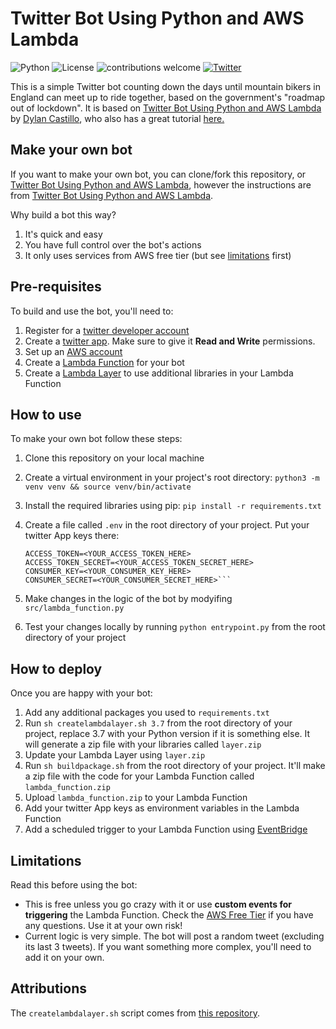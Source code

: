 # Twitter Bot Using Python and AWS Lambda

![Python](https://img.shields.io/badge/Python-v3.8.3-brightgreen) ![License](https://img.shields.io/badge/license-MIT-blue) ![contributions welcome](https://img.shields.io/badge/contributions-welcome-brightgreen.svg?style=flat) [![Twitter](https://img.shields.io/twitter/url/https/twitter.com/untilweride.svg?style=social&label=Follow%20%40untilweride)](https://twitter.com/untilweride)

This is a simple Twitter bot counting down the days until mountain bikers in England can meet up to ride together, based on the government's "roadmap out of lockdown". It is based on [Twitter Bot Using Python and AWS Lambda](https://github.com/dylanjcastillo/twitter-bot-python-aws-lambda) by [Dylan Castillo](https://github.com/dylanjcastillo), who also has a great tutorial [here.](https://dylancastillo.co/how-to-make-a-twitter-bot-for-free/)

## Make your own bot

If you want to make your own bot, you can clone/fork this repository, or [Twitter Bot Using Python and AWS Lambda](https://github.com/dylanjcastillo/twitter-bot-python-aws-lambda), however the instructions are from [Twitter Bot Using Python and AWS Lambda](https://github.com/dylanjcastillo/twitter-bot-python-aws-lambda).

Why build a bot this way?

 1. It's quick and easy
 2. You have full control over the bot's actions
 3. It only uses services from AWS free tier (but see [limitations](#limitations) first)

## Pre-requisites

To build and use the bot, you'll need to:

 1. Register for a [twitter developer account](https://developer.twitter.com/en)  
 2. Create a [twitter app](https://developer.twitter.com/en/portal/projects-and-apps). Make sure to give it **Read and Write** permissions.
 3. Set up an [AWS account](https://aws.amazon.com/)
 4. Create a [Lambda Function](https://docs.aws.amazon.com/lambda/latest/dg/getting-started-create-function.html) for your bot
 5. Create a [Lambda Layer](https://medium.com/@adhorn/getting-started-with-aws-lambda-layers-for-python-6e10b1f9a5d) to use additional libraries in your Lambda Function

## How to use

To make your own bot follow these steps:

1. Clone this repository on your local machine
2. Create a virtual environment in your project's root directory: `python3 -m venv venv && source venv/bin/activate`
3. Install the required libraries using pip: `pip install -r requirements.txt`
4. Create a file called `.env` in the root directory of your project. Put your twitter App keys there:

    ```plaintext
    ACCESS_TOKEN=<YOUR_ACCESS_TOKEN_HERE>
    ACCESS_TOKEN_SECRET=<YOUR_ACCESS_TOKEN_SECRET_HERE>
    CONSUMER_KEY=<YOUR_CONSUMER_KEY_HERE>
    CONSUMER_SECRET=<YOUR_CONSUMER_SECRET_HERE>```

5. Make changes in the logic of the bot by modyifing `src/lambda_function.py`
6. Test your changes locally by running `python entrypoint.py` from the root directory of your project

## How to deploy

Once you are happy with your bot:

1. Add any additional packages you used to `requirements.txt`
2. Run `sh createlambdalayer.sh 3.7` from the root directory of your project, replace 3.7 with your Python version if it is something else. It will generate a zip file with your libraries called `layer.zip`
3. Update your Lambda Layer using `layer.zip`
4. Run `sh buildpackage.sh` from the root directory of your project. It'll make a zip file with the code for your Lambda Function called `lambda_function.zip`
5. Upload `lambda_function.zip` to your Lambda Function
6. Add your twitter App keys as environment variables in the Lambda Function
7. Add a scheduled trigger to your Lambda Function using [EventBridge](https://docs.aws.amazon.com/eventbridge/latest/userguide/run-lambda-schedule.html)

## Limitations

Read this before using the bot:

- This is free unless you go crazy with it or use **custom events for triggering** the Lambda Function. Check the [AWS Free Tier](https://aws.amazon.com/free/) if you have any questions. Use it at your own risk!
- Current logic is very simple. The bot will post a random tweet (excluding its last 3 tweets). If you want something more complex, you'll need to add it on your own.

## Attributions

The `createlambdalayer.sh` script comes from [this repository](https://github.com/aws-samples/aws-lambda-layer-create-script).
